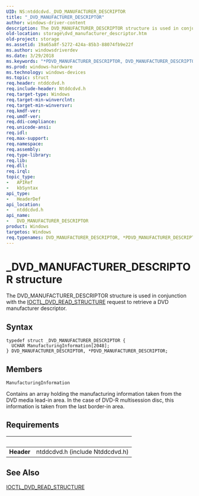 ```yaml
---
UID: NS:ntddcdvd._DVD_MANUFACTURER_DESCRIPTOR
title: "_DVD_MANUFACTURER_DESCRIPTOR"
author: windows-driver-content
description: The DVD_MANUFACTURER_DESCRIPTOR structure is used in conjunction with the IOCTL_DVD_READ_STRUCTURE request to retrieve a DVD manufacturer descriptor.
old-location: storage\dvd_manufacturer_descriptor.htm
old-project: storage
ms.assetid: 19a65a8f-5272-424a-85b3-88074fb9e22f
ms.author: windowsdriverdev
ms.date: 3/29/2018
ms.keywords: "*PDVD_MANUFACTURER_DESCRIPTOR, DVD_MANUFACTURER_DESCRIPTOR, DVD_MANUFACTURER_DESCRIPTOR structure [Storage Devices], PDVD_MANUFACTURER_DESCRIPTOR, PDVD_MANUFACTURER_DESCRIPTOR structure pointer [Storage Devices], _DVD_MANUFACTURER_DESCRIPTOR, ntddcdvd/DVD_MANUFACTURER_DESCRIPTOR, ntddcdvd/PDVD_MANUFACTURER_DESCRIPTOR, storage.dvd_manufacturer_descriptor, structs-DVD_420be36e-90ef-459a-a3c8-4ecc233a0d82.xml"
ms.prod: windows-hardware
ms.technology: windows-devices
ms.topic: struct
req.header: ntddcdvd.h
req.include-header: Ntddcdvd.h
req.target-type: Windows
req.target-min-winverclnt: 
req.target-min-winversvr: 
req.kmdf-ver: 
req.umdf-ver: 
req.ddi-compliance: 
req.unicode-ansi: 
req.idl: 
req.max-support: 
req.namespace: 
req.assembly: 
req.type-library: 
req.lib: 
req.dll: 
req.irql: 
topic_type:
-	APIRef
-	kbSyntax
api_type:
-	HeaderDef
api_location:
-	ntddcdvd.h
api_name:
-	DVD_MANUFACTURER_DESCRIPTOR
product: Windows
targetos: Windows
req.typenames: DVD_MANUFACTURER_DESCRIPTOR, *PDVD_MANUFACTURER_DESCRIPTOR
---
```


# _DVD_MANUFACTURER_DESCRIPTOR structure
The DVD_MANUFACTURER_DESCRIPTOR structure is used in conjunction with the <a href="https://msdn.microsoft.com/library/windows/hardware/ff560426">IOCTL_DVD_READ_STRUCTURE</a> request to retrieve a DVD manufacturer descriptor.

## Syntax
```
typedef struct _DVD_MANUFACTURER_DESCRIPTOR {
  UCHAR ManufacturingInformation[2048];
} DVD_MANUFACTURER_DESCRIPTOR, *PDVD_MANUFACTURER_DESCRIPTOR;
```

## Members


`ManufacturingInformation`

Contains an array holding the manufacturing information taken from the DVD media lead-in area. In the case of DVD-R multisession disc, this information is taken from the last border-in area.


## Requirements
| &nbsp; | &nbsp; |
| ---- |:---- |
| **Header** | ntddcdvd.h (include Ntddcdvd.h) |

## See Also

<a href="https://msdn.microsoft.com/library/windows/hardware/ff560426">IOCTL_DVD_READ_STRUCTURE</a>